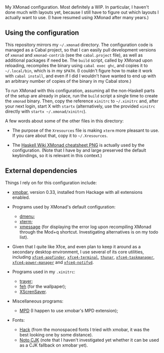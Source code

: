 My XMonad configuration. Most definitely a WIP. In particular, I haven't done
much with layouts yet, because I still have to figure out which layouts I
actually want to use. (I have resumed using XMonad after many years.)

## Using the configuration

This repository mirrors my `~/.xmonad` directory. The configuration code is
managed as a Cabal project, so that I can easily pull development versions of
`xmonad` and `xmonad-contrib` (see the `cabal.project` file), as well as
additional packages if need be. The `build` script, called by XMonad upon
reloading, recompiles the binary using `cabal exec ghc`, and copies it to
`~/.local/bin`, which is in my `$PATH`.  (I couldn't figure how to make it
work with `cabal install`, and even if I did I wouldn't have wanted to end up
with an arbitrary number of copies of the binary in my Cabal store.)

To run XMonad with this configuration, assuming all the non-Haskell parts of
the setup are already in place, run the `build` script a
single time to create the `xmonad` binary. Then, copy the reference
`xinitrc` to `~/.xinitrc` and, after your next login, start X with `startx`
(alternatively, use the provided `xinitrc` directly with `startx
~/.xmonad/xinitrc`).

A few words about some of the other files in this directory:

- The purpose of the `Xresources` file is making `xterm` more pleasant to
    use. If you care about that, copy it to `~/.Xresources`.

- The [Haskell Wiki XMonad cheatsheet PNG](https://wiki.haskell.org/File:Xmbindings.png)
    is actually used by the configuration. (Note that I have by and large
    preserved the default keybindings, so it is relevant in this context.)

## External dependencies

Things I rely on for this configuration include:

- [xmobar](https://hackage.haskell.org/package/xmobar), version 0.33,
    installed from Hackage with all extensions enabled.

- Programs used by XMonad's default configuration:

    - [dmenu](https://www.archlinux.org/packages/community/x86_64/dmenu/);
    - [xterm](https://www.archlinux.org/packages/extra/x86_64/xterm/);
    - [xmessage](https://www.archlinux.org/packages/extra/x86_64/xorg-xmessage/)
        (for displaying the error log upon recompiling XMonad through the
        Mod+q shortcut. Investigating alternatives is on my todo list).

- Given that I quite like Xfce, and even plan to keep it around as a secondary
    desktop environment, I use several of its core utilities, including
    [`xfce4-appfinder`](https://www.archlinux.org/packages/extra/x86_64/xfce4-appfinder/),
    [`xfce4-terminal`](https://www.archlinux.org/packages/extra/x86_64/xfce4-terminal/),
    [`thunar`](https://www.archlinux.org/packages/extra/x86_64/thunar/),
    [`xfce4-taskmanager`](https://www.archlinux.org/packages/extra/x86_64/xfce4-taskmanager/),
    [`xfce4-power-manager`](https://www.archlinux.org/packages/extra/x86_64/xfce4-power-manager/)
    and [`xfce4-notifyd`](https://www.archlinux.org/packages/extra/x86_64/xfce4-notifyd/).

- Programs used in my `.xinitrc`:

    - [trayer](https://www.archlinux.org/packages/extra/x86_64/trayer/);
    - [feh](https://www.archlinux.org/packages/extra/x86_64/feh/) (for the wallpaper);
    - [XScrenSaver](https://www.archlinux.org/packages/extra/x86_64/xscreensaver/).

- Miscellaneous programs:

    - [MPD](https://www.archlinux.org/packages/extra/x86_64/mpd/) (I happen to
        use xmobar's MPD extension);

- Fonts:

    - [Hack](https://www.archlinux.org/packages/extra/any/ttf-hack/) (from the
        monospaced fonts I tried with xmobar, it was the best looking one by
        some distance).
    - [Noto CJK](https://www.archlinux.org/packages/extra/any/noto-fonts-cjk/)
        (note that I haven't investigated yet whether it can be used as a
        CJK fallback on xmobar yet).

